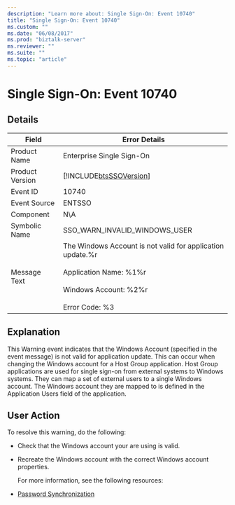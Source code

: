 ```yaml
---
description: "Learn more about: Single Sign-On: Event 10740"
title: "Single Sign-On: Event 10740"
ms.custom: ""
ms.date: "06/08/2017"
ms.prod: "biztalk-server"
ms.reviewer: ""
ms.suite: ""
ms.topic: "article"
---
```

# Single Sign-On: Event 10740
## Details  

| Field | Error Details |
|-----------------|------------------------------------------------------------------------------------------------------------------------------------------------------------|
|  Product Name   |                                                                 Enterprise Single Sign-On                                                                  |
| Product Version |                                                 [!INCLUDE[btsSSOVersion](../includes/btsssoversion-md.md)]                                                 |
|    Event ID     |                                                                           10740                                                                            |
|  Event Source   |                                                                           ENTSSO                                                                           |
|    Component    |                                                                            N\A                                                                             |
|  Symbolic Name  |                                                               SSO_WARN_INVALID_WINDOWS_USER                                                                |
|  Message Text   | The Windows Account is not valid for application update.%r<br /><br /> Application Name: %1%r<br /><br /> Windows Account: %2%r<br /><br /> Error Code: %3 |

## Explanation  
 This Warning event indicates that the Windows Account (specified in the event message) is not valid for application update. This can occur when changing the Windows account for a Host Group application. Host Group applications are used for single sign-on from external systems to Windows systems. They can map a set of external users to a single Windows account. The Windows account they are mapped to is defined in the Application Users field of the application.  

## User Action  
 To resolve this warning, do the following:  

- Check that the Windows account your are using is valid.  

- Recreate the Windows account with the correct Windows account properties.  

  For more information, see the following resources:  

- [Password Synchronization](../core/password-synchronization2.md)
